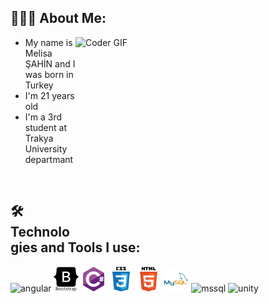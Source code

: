 <p align="center">
<!--<img src="https://media.giphy.com/media/3oEjHYlwvUK5p9AIbm/giphy.gif" width="500" width="1000px">-->
 </p>

 <h2 align="left">👨🏻‍💻 About Me:</h2>


 <img src="https://i.pinimg.com/originals/e7/26/c7/e726c74ac081eed50feee1433d12c998.gif" alt="Coder GIF" width="400" height="300" align="right">

   <ul> 
      <li>My name is Melisa ŞAHİN and I was born in Turkey </li>
      <li>I'm 21 years old</li>
      <li>I'm a 3rd student at Trakya University departmant</li>
      
   </ul>

 <br>
 
<h2 align="left">🛠️ Technologies and Tools I use:</h2>
<p align="left">

<img src="https://angular.io/assets/images/logos/angular/angular.svg" alt="angular" width="40" height="40"/> 
<img src="https://raw.githubusercontent.com/devicons/devicon/master/icons/bootstrap/bootstrap-plain-wordmark.svg" alt="bootstrap" width="40" height="40"/>  
<img src="https://raw.githubusercontent.com/devicons/devicon/master/icons/csharp/csharp-original.svg" alt="csharp" width="40" height="40"/>  
<img src="https://raw.githubusercontent.com/devicons/devicon/master/icons/css3/css3-original-wordmark.svg" alt="css3" width="40" height="40"/> 
<img src="https://raw.githubusercontent.com/devicons/devicon/master/icons/html5/html5-original-wordmark.svg" alt="html5" width="40" height="40"/> 
<img src="https://raw.githubusercontent.com/devicons/devicon/master/icons/mysql/mysql-original-wordmark.svg" alt="mysql" width="40" height="40"/> 
<img src="https://www.svgrepo.com/show/303229/microsoft-sql-server-logo.svg" alt="mssql" width="40" height="40"/>  
<img src="https://img.icons8.com/nolan/50/unity.png" alt="unity" width="40" height="40"/> </a> </p>


